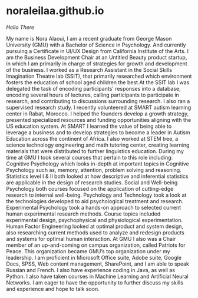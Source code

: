 # noraleilaa.github.io

 *Hello There*
 
 
  My name is Nora Alaoui, I am a recent graduate from George Mason University (GMU) with a Bachelor of Science in Psychology. And currently pursuing a Certificate in UI/UX Design from California Institute of the Arts. I am the Business Development Chair at an Untitled Beauty product startup, in which I am primarily in charge of strategies for growth and development of the business. I worked as a Research Assistant in the Social Skills Imagination Theatre lab (SSIT), that primarily researched which environment fosters the education of school aged children the best.At the SSIT lab I was delegated the task of encoding participants' responses into a database, encoding several hours of lectures, calling participants to participate in research, and contributing to discussions surrounding research. I also ran a supervised research study. I recently volunteered at SMART autism learning center in Rabat, Morocco. I helped the founders develop a growth strategy, presented specialized resources and funding opportunities aligning with the US education system. At SMART I learned the value of being able to leverage a business and to develop strategies to become a leader in Autism Education across the continent of Africa. I also worked at STEM tree, a science technology engineering and math tutoring center, creating learning materials that were distributed to further linguistics education. 
During my time at GMU I took several courses that pertain to this role including: Cognitive Psychology which looks in-depth at important topics in Cognitive Psychology such as, memory, attention, problem solving and reasoning.  Statistics level I & II both looked at how descriptive and inferential statistics are applicable in the design of research studies. Social and Well-being Psychology both courses focused on the application of cutting-edge research to internal well-being. Psychology and Technology took a look at the technologies developed to aid psychological treatment and research. Experimental Psychology took a hands-on approach to selected current human experimental research methods. Course topics included experimental design, psychophysical and physiological experimentation. Human Factor Engineering looked at optimal product and system design, also researching current methods used to analyze and redesign products and systems for optimal human interaction. At GMU I also was a Chair member of an up-and-coming on campus organization, called Patriots for Peace. This organization became GMU’s top organization under my leadership. 
I am proficient in Microsoft Office suite, Adobe suite, Google Docs, SPSS, Web content management, SharePoint, and I am able to speak Russian and French. I also have experience coding in Java, as well as Python. I also have taken courses in Machine Learning and Artificial Neural Networks.
I am eager to have the opportunity to further discuss my skills and experience and hope to talk soon.




